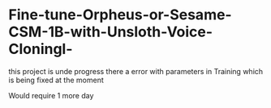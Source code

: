# Fine-tune-Orpheus-or-Sesame-CSM-1B-with-Unsloth-Voice-Cloningl-
this project is unde progress there a error with parameters in Training which is being fixed at the moment

Would require 1 more day
